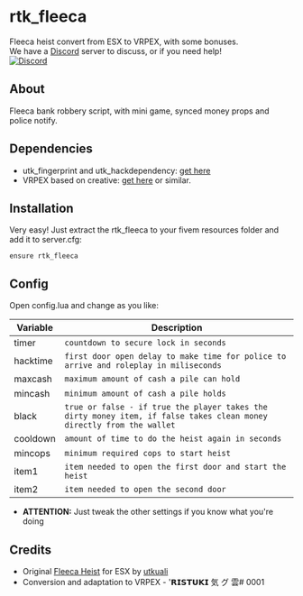# rtk_fleeca
Fleeca heist convert from ESX to VRPEX, with some bonuses.<br>
We have a [Discord](https://discord.gg/V9MT4zr) server to discuss, or if you need help!  
[![Discord](https://img.shields.io/discord/736977037591576636?color=blueviolet&label=Discord)](https://discord.gg/V9MT4zr)

## About
Fleeca bank robbery script, with mini game, synced money props and police notify.

## Dependencies
* utk_fingerprint and utk_hackdependency: [get here](https://github.com/utkuali/Finger-Print-Hacking-Game)
* VRPEX based on creative: [get here](https://github.com/contatosummerz/vrpex) or similar.

## Installation


Very easy! Just extract the rtk_fleeca to your fivem resources folder and add it to server.cfg:

``
ensure rtk_fleeca
``

## Config

Open config.lua and change as you like:

|       Variable         |Description                          |
|----------------|-------------------------------|
|timer|`countdown to secure lock in seconds`            |
|hacktime|`first door open delay to make time for police to arrive and roleplay in miliseconds`            |
|maxcash|`maximum amount of cash a pile can hold`            |
|mincash|`minimum amount of cash a pile holds`            |
|black|`true or false - if true the player takes the dirty money item, if false takes clean money directly from the wallet`            |
|cooldown|`amount of time to do the heist again in seconds`            |
|mincops|`minimum required cops to start heist`            |
|item1|`item needed to open the first door and start the heist`            |
|item2|`item needed to open the second door`            |

* **ATTENTION:** Just tweak the other settings if you know what you're doing

## Credits

* Original [Fleeca Heist](https://github.com/utkuali/Fleeca-Bank-Heists) for ESX by [utkuali](https://github.com/utkuali)
* Conversion and adaptation to VRPEX - '𝗥𝗜𝗦𝗧𝗨𝗞𝗜 気 グ 雲# 0001
